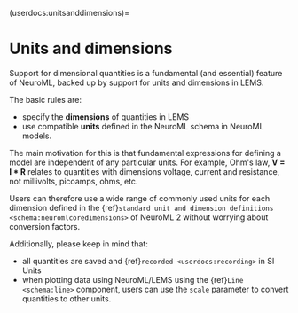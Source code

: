 (userdocs:unitsanddimensions)=
# Units and dimensions

Support for dimensional quantities is a fundamental (and essential) feature of NeuroML, backed up by support for units and dimensions in LEMS.

The basic rules are:

- specify the **dimensions** of quantities in LEMS
- use compatible **units** defined in the NeuroML schema in NeuroML models.

The main motivation for this is that fundamental expressions for defining a model are independent of any particular units.
For example, Ohm's law, **V = I * R** relates to quantities with dimensions voltage, current and resistance, not millivolts, picoamps, ohms, etc.

Users can therefore use a wide range of commonly used units for each dimension defined in the {ref}`standard unit and dimension definitions <schema:neuromlcoredimensions>` of NeuroML 2 without worrying about conversion factors.

Additionally, please keep in mind that:

- all quantities are saved and {ref}`recorded <userdocs:recording>` in SI Units
- when plotting data using NeuroML/LEMS using the {ref}`Line <schema:line>` component, users can use the `scale` parameter to convert quantities to other units.
